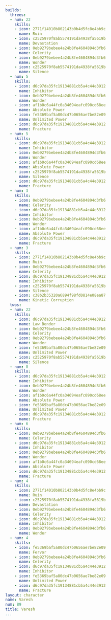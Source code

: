 ```yaml
---
builds:
  threes:
  - num: 22
    skills:
    - icon: 2771f14010b802143b0b4d5fc8e4bb9c
      name: Ruin
    - icon: c2525970f8ab5574191da4938fa5619b
      name: Devastation
    - icon: 0eb9279bebee4a24b8fe4604894d3fb6
      name: Celerity
    - icon: 0eb9279bebee4a24b8fe4604894d3fb6
      name: Wonder
    - icon: c2525970f8ab5574191da4938fa5619b
      name: Silence
  - num: 5
    skills:
    - icon: d6c97da35fc19134881cb5a4c44e3912
      name: Inhibitor
    - icon: 0eb9279bebee4a24b8fe4604894d3fb6
      name: Wonder
    - icon: af1b0c6a44fc0a34694eafc090cd68ee
      name: Absolute Power
    - icon: fe5369baf5a80dc47b0656ae7be82e09
      name: Unlimited Power
    - icon: d6c97da35fc19134881cb5a4c44e3912
      name: Fracture
  - num: 5
    skills:
    - icon: d6c97da35fc19134881cb5a4c44e3912
      name: Inhibitor
    - icon: 0eb9279bebee4a24b8fe4604894d3fb6
      name: Wonder
    - icon: af1b0c6a44fc0a34694eafc090cd68ee
      name: Absolute Power
    - icon: c2525970f8ab5574191da4938fa5619b
      name: Silence
    - icon: d6c97da35fc19134881cb5a4c44e3912
      name: Fracture
  - num: 3
    skills:
    - icon: 0eb9279bebee4a24b8fe4604894d3fb6
      name: Celerity
    - icon: d6c97da35fc19134881cb5a4c44e3912
      name: Inhibitor
    - icon: 0eb9279bebee4a24b8fe4604894d3fb6
      name: Wonder
    - icon: af1b0c6a44fc0a34694eafc090cd68ee
      name: Absolute Power
    - icon: d6c97da35fc19134881cb5a4c44e3912
      name: Fracture
  - num: 3
    skills:
    - icon: 2771f14010b802143b0b4d5fc8e4bb9c
      name: Ruin
    - icon: 0eb9279bebee4a24b8fe4604894d3fb6
      name: Celerity
    - icon: d6c97da35fc19134881cb5a4c44e3912
      name: Inhibitor
    - icon: c2525970f8ab5574191da4938fa5619b
      name: Silence
    - icon: c38b2b35320a6894f98fd0814e08ea87
      name: Kinetic Corruption
  twos:
  - num: 22
    skills:
    - icon: d6c97da35fc19134881cb5a4c44e3912
      name: Law Bender
    - icon: 0eb9279bebee4a24b8fe4604894d3fb6
      name: Celerity
    - icon: 0eb9279bebee4a24b8fe4604894d3fb6
      name: Wonder
    - icon: fe5369baf5a80dc47b0656ae7be82e09
      name: Unlimited Power
    - icon: c2525970f8ab5574191da4938fa5619b
      name: Silence
  - num: 8
    skills:
    - icon: d6c97da35fc19134881cb5a4c44e3912
      name: Inhibitor
    - icon: 0eb9279bebee4a24b8fe4604894d3fb6
      name: Wonder
    - icon: af1b0c6a44fc0a34694eafc090cd68ee
      name: Absolute Power
    - icon: fe5369baf5a80dc47b0656ae7be82e09
      name: Unlimited Power
    - icon: d6c97da35fc19134881cb5a4c44e3912
      name: Fracture
  - num: 6
    skills:
    - icon: 0eb9279bebee4a24b8fe4604894d3fb6
      name: Celerity
    - icon: d6c97da35fc19134881cb5a4c44e3912
      name: Inhibitor
    - icon: 0eb9279bebee4a24b8fe4604894d3fb6
      name: Wonder
    - icon: af1b0c6a44fc0a34694eafc090cd68ee
      name: Absolute Power
    - icon: d6c97da35fc19134881cb5a4c44e3912
      name: Fracture
  - num: 4
    skills:
    - icon: 2771f14010b802143b0b4d5fc8e4bb9c
      name: Ruin
    - icon: c2525970f8ab5574191da4938fa5619b
      name: Devastation
    - icon: 0eb9279bebee4a24b8fe4604894d3fb6
      name: Celerity
    - icon: d6c97da35fc19134881cb5a4c44e3912
      name: Inhibitor
    - icon: 0eb9279bebee4a24b8fe4604894d3fb6
      name: Wonder
  - num: 4
    skills:
    - icon: fe5369baf5a80dc47b0656ae7be82e09
      name: Fervor
    - icon: 0eb9279bebee4a24b8fe4604894d3fb6
      name: Celerity
    - icon: d6c97da35fc19134881cb5a4c44e3912
      name: Inhibitor
    - icon: fe5369baf5a80dc47b0656ae7be82e09
      name: Unlimited Power
    - icon: d6c97da35fc19134881cb5a4c44e3912
      name: Fracture
layout: character
name: Varesh
num: 89
title: Varesh
...
```


